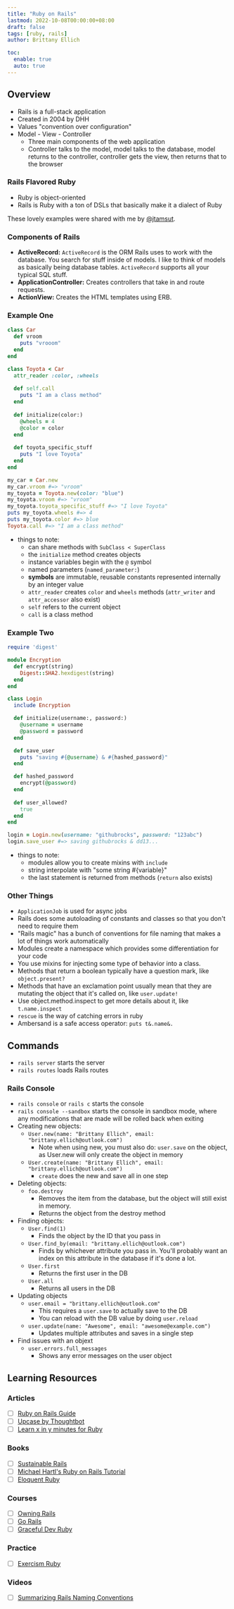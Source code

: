 ```yaml
---
title: "Ruby on Rails"
lastmod: 2022-10-08T00:00:00+08:00
draft: false
tags: [ruby, rails]
author: Brittany Ellich

toc:
  enable: true
  auto: true
---
```


## Overview

* Rails is a full-stack application
* Created in 2004 by DHH
* Values "convention over configuration"
* Model - View - Controller
  * Three main components of the web application
  * Controller talks to the model, model talks to the database, model returns to the controller, controller gets the view, then returns that to the browser

### Rails Flavored Ruby

* Ruby is object-oriented
* Rails is Ruby with a ton of DSLs that basically make it a dialect of Ruby

These lovely examples were shared with me by [@jtamsut](https://github.com/jtamsut).

### Components of Rails

* **ActiveRecord:** `ActiveRecord` is the ORM Rails uses to work with the database. You search for stuff inside of models. I like to think of models as basically being database tables. `ActiveRecord` supports all your typical SQL stuff.
* **ApplicationController:** Creates controllers that take in and route requests.
* **ActionView:** Creates the HTML templates using ERB.

### Example One

```ruby
class Car
  def vroom
    puts "vrooom"
  end
end

class Toyota < Car
  attr_reader :color, :wheels
  
  def self.call
    puts "I am a class method"
  end
  
  def initialize(color:)
    @wheels = 4
    @color = color
  end
  
  def toyota_specific_stuff
    puts "I love Toyota"
  end
end

my_car = Car.new
my_car.vroom #=> "vroom"
my_toyota = Toyota.new(color: "blue")
my_toyota.vroom #=> "vroom"
my_toyota.toyota_specific_stuff #=> "I love Toyota"
puts my_toyota.wheels #=> 4
puts my_toyota.color #=> blue
Toyota.call #=> "I am a class method"
```

* things to note:
  * can share methods with `SubClass < SuperClass`
  * the `initialize` method creates objects
  * instance variables begin with the `@` symbol
  * named parameters (`named_parameter:`)
  * **symbols** are immutable, reusable constants represented internally by an integer value
  * `attr_reader` creates `color` and `wheels` methods (`attr_writer` and `attr_accessor` also exist)
  * `self` refers to the current object
  * `call` is a class method

### Example Two

```ruby
require 'digest'

module Encryption 
  def encrypt(string)
    Digest::SHA2.hexdigest(string)
  end
end

class Login
  include Encryption 

  def initialize(username:, password:)
    @username = username
    @password = password 
  end

  def save_user
    puts "saving #{@username} & #{hashed_password}"
  end

  def hashed_password
    encrypt(@password)
  end
  
  def user_allowed?
    true
  end
end

login = Login.new(username: "githubrocks", password: "123abc")
login.save_user #=> saving githubrocks & dd13...
```

* things to note:
  * modules allow you to create mixins with `include`
  * string interpolate with "some string #{variable}"
  * the last statement is returned from methods (`return` also exists)

### Other Things

* `ApplicationJob` is used for async jobs
* Rails does some autoloading of constants and classes so that you don't need to require them
* "Rails magic" has a bunch of conventions for file naming that makes a lot of things work automatically
* Modules create a namespace which provides some differentiation for your code
* You use mixins for injecting some type of behavior into a class.
* Methods that return a boolean typically have a question mark, like `object.present?`
* Methods that have an exclamation point usually mean that they are mutating the object that it's called on, like `user.update!`
* Use object.method.inspect to get more details about it, like `t.name.inspect`
* `rescue` is the way of catching errors in ruby
* Ambersand is a safe access operator: `puts t&.name&.`

## Commands

* `rails server` starts the server
* `rails routes` loads Rails routes

### Rails Console

* `rails console` or `rails c` starts the console
* `rails console --sandbox` starts the console in sandbox mode, where any modifications that are made will be rolled back when exiting
* Creating new objects:
  * `User.new(name: "Brittany Ellich", email: "brittany.ellich@outlook.com")`
    * Note when using new, you must also do: `user.save` on the object, as User.new will only create the object in memory
  * `User.create(name: "Brittany Ellich", email: "brittany.ellich@outlook.com")`
    * `create` does the new and save all in one step
* Deleting objects:
  * `foo.destroy`
    * Removes the item from the database, but the object will still exist in memory.
    * Returns the object from the destroy method
* Finding objects:
  * `User.find(1)`
    * Finds the object by the ID that you pass in
  * `User.find_by(email: "brittany.ellich@outlook.com")`
    * Finds by whichever attribute you pass in. You'll probably want an index on this attribute in the database if it's done a lot.
  * `User.first`
    * Returns the first user in the DB
  * `User.all`
    * Returns all users in the DB
* Updating objects
  * `user.email = "brittany.ellich@outlook.com"`
    * This requires a `user.save` to actually save to the DB
    * You can reload with the DB value by doing `user.reload`
  * `user.update(name: "Awesome", email: "awesome@example.com")`
    * Updates multiple attributes and saves in a single step
* Find issues with an objext
  * `user.errors.full_messages`
    * Shows any error messages on the user object

## Learning Resources

### Articles

* [ ] [Ruby on Rails Guide](https://guides.rubyonrails.org/getting_started.html)
* [ ] [Upcase by Thoughtbot](https://thoughtbot.com/upcase)
* [ ] [Learn x in y minutes for Ruby](https://learnxinyminutes.com/docs/ruby/)

### Books

* [ ] [Sustainable Rails](https://sustainable-rails.com/)
* [ ] [Michael Hartl's Ruby on Rails Tutorial](https://www.railstutorial.org/book)
* [ ] [Eloquent Ruby](https://www.amazon.com/Eloquent-Ruby-Addison-Wesley-Professional/dp/0321584104/ref=sr_1_1?crid=1208TT14AK6HH&amp;keywords=eloquent+ruby&amp;qid=1665417098&amp;qu=eyJxc2MiOiIwLjkzIiwicXNhIjoiMC41OSIsInFzcCI6IjAuNTUifQ%253D%253D&amp;s=books&amp;sprefix=eloquent+rub%252Cstripbooks%252C137&amp;sr=1-1&_encoding=UTF8&tag=brittanyellich-20&linkCode=ur2&linkId=08359beb697edb9c8000f8690b3899a5&camp=1789&creative=9325)

### Courses

* [ ] [Owning Rails](http://owningrails.com/#packages)
* [ ] [Go Rails](https://gorails.com/)
* [ ] [Graceful Dev Ruby](https://graceful.dev/courses/the-freebies/)

### Practice

* [ ] [Exercism Ruby](https://exercism.org/tracks/ruby)

### Videos

* [ ] [Summarizing Rails Naming Conventions](https://www.bigbinary.com/books/learn-rubyonrails-book/summarizing-rails-naming-conventions)
